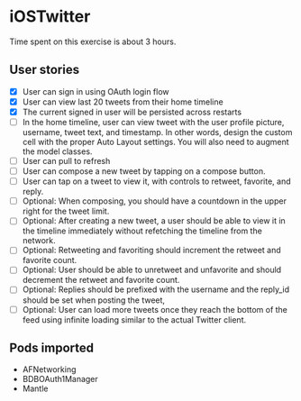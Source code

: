 iOSTwitter
==========

Time spent on this exercise is about 3 hours.

## User stories

* [x] User can sign in using OAuth login flow
* [x] User can view last 20 tweets from their home timeline
* [x] The current signed in user will be persisted across restarts
* [ ] In the home timeline, user can view tweet with the user profile picture, username, tweet text, and timestamp.  In other words, design the custom cell with the proper Auto Layout settings.  You will also need to augment the model classes.
* [ ] User can pull to refresh
* [ ] User can compose a new tweet by tapping on a compose button.
* [ ] User can tap on a tweet to view it, with controls to retweet, favorite, and reply.
* [ ] Optional: When composing, you should have a countdown in the upper right for the tweet limit.
* [ ] Optional: After creating a new tweet, a user should be able to view it in the timeline immediately without refetching the timeline from the network.
* [ ] Optional: Retweeting and favoriting should increment the retweet and favorite count.
* [ ] Optional: User should be able to unretweet and unfavorite and should decrement the retweet and favorite count.
* [ ] Optional: Replies should be prefixed with the username and the reply_id should be set when posting the tweet,
* [ ] Optional: User can load more tweets once they reach the bottom of the feed using infinite loading similar to the actual Twitter client.

<!--
## Demo
![demo](screencast.gif) 
-->

## Pods imported
* AFNetworking
* BDBOAuth1Manager
* Mantle
